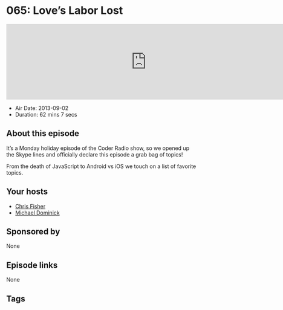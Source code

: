 # 065: Love’s Labor Lost

<iframe src="https://player.fireside.fm/v2/MLf2ZzhC+iSQXllmT?theme=dark" width="740" height="200" frameborder="0" scrolling="no"></iframe>

* Air Date: 2013-09-02
* Duration: 62 mins 7 secs

## About this episode

It’s a Monday holiday episode of the Coder Radio show, so we opened up the Skype lines and officially declare this episode a grab bag of topics!

From the death of JavaScript to Android vs iOS we touch on a list of favorite topics.

## Your hosts
* [Chris Fisher](https://coder.show/hosts/chrislas)
* [Michael Dominick](https://coder.show/hosts/michael)

## Sponsored by

None



## Episode links

None



## Tags

